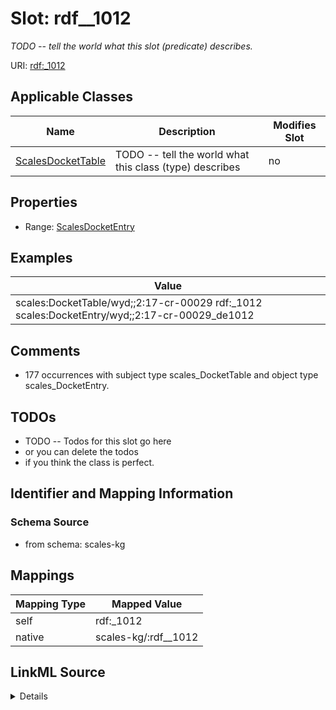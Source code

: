 

# Slot: rdf__1012


_TODO -- tell the world what this slot (predicate) describes._





URI: [rdf:_1012](http://www.w3.org/1999/02/22-rdf-syntax-ns#_1012)



<!-- no inheritance hierarchy -->





## Applicable Classes

| Name | Description | Modifies Slot |
| --- | --- | --- |
| [ScalesDocketTable](../classes/ScalesDocketTable.md) | TODO -- tell the world what this class (type) describes |  no  |







## Properties

* Range: [ScalesDocketEntry](../classes/ScalesDocketEntry.md)






## Examples

| Value |
| --- |
| scales:DocketTable/wyd;;2:17-cr-00029 rdf:_1012 scales:DocketEntry/wyd;;2:17-cr-00029_de1012 |

## Comments

* 177 occurrences with subject type scales_DocketTable and object type scales_DocketEntry.

## TODOs

* TODO -- Todos for this slot go here
* or you can delete the todos
* if you think the class is perfect.

## Identifier and Mapping Information







### Schema Source


* from schema: scales-kg




## Mappings

| Mapping Type | Mapped Value |
| ---  | ---  |
| self | rdf:_1012 |
| native | scales-kg/:rdf__1012 |




## LinkML Source

<details>
```yaml
name: rdf__1012
description: TODO -- tell the world what this slot (predicate) describes.
todos:
- TODO -- Todos for this slot go here
- or you can delete the todos
- if you think the class is perfect.
comments:
- 177 occurrences with subject type scales_DocketTable and object type scales_DocketEntry.
examples:
- value: scales:DocketTable/wyd;;2:17-cr-00029 rdf:_1012 scales:DocketEntry/wyd;;2:17-cr-00029_de1012
from_schema: scales-kg
rank: 1000
slot_uri: rdf:_1012
alias: rdf__1012
domain_of:
- scales_DocketTable
range: scales_DocketEntry

```
</details>